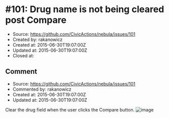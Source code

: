 # #101: Drug name is not being cleared post Compare

* Source: https://github.com/CivicActions/nebula/issues/101
* Created by: rakanowicz
* Created at: 2015-06-30T19:07:00Z
* Updated at: 2015-06-30T19:07:00Z
* Closed at: 


## Comment

* Source: https://github.com/CivicActions/nebula/issues/101
* Commented by: rakanowicz
* Created at: 2015-06-30T19:07:00Z
* Updated at: 2015-06-30T19:07:00Z

Clear the drug field when the user clicks the Compare button.
![image](https://cloud.githubusercontent.com/assets/12954654/8439373/a6d9624c-1f39-11e5-8465-502c6a93d86e.png)



